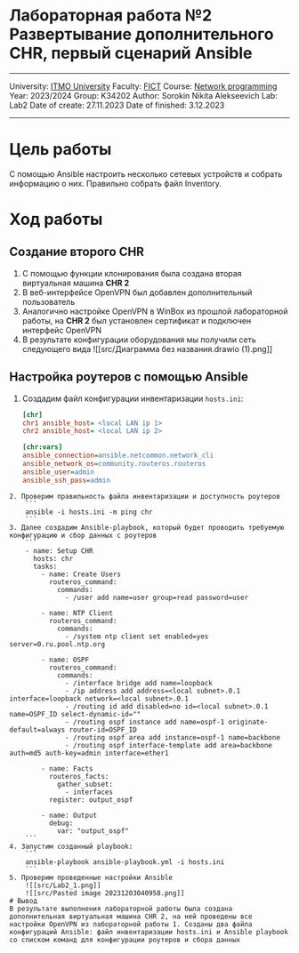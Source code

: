 # Лабораторная работа №2 Развертывание дополнительного CHR, первый сценарий Ansible
---
University: [ITMO University](https://itmo.ru/ru/)
Faculty: [FICT](https://fict.itmo.ru)
Course: [Network programming](https://github.com/itmo-ict-faculty/network-programming)
Year: 2023/2024
Group: K34202
Author: Sorokin Nikita Alekseevich
Lab: Lab2
Date of create: 27.11.2023
Date of finished: 3.12.2023

---
# Цель работы 
С помощью Ansible настроить несколько сетевых устройств и собрать информацию о них. Правильно собрать файл Inventory.

# Ход работы
## Создание второго CHR
1. С помощью функции клонирования была создана вторая виртуальная машина **CHR 2**
2. В веб-интерфейсе OpenVPN был добавлен дополнительный пользователь
3. Аналогично настройке OpenVPN в WinBox из прошлой лабораторной работы, на **CHR 2** был установлен сертификат и подключен интерфейс OpenVPN
4. В результате конфигурации оборудования мы получили сеть следующего вида
	![[src/Диаграмма без названия.drawio (1).png]]
## Настройка роутеров с помощью Ansible
1. Создадим файл конфигурации инвентаризации `hosts.ini`:
	``` ini
	[chr]
	chr1 ansible_host= <local LAN ip 1>
	chr2 ansible_host= <local LAN ip 2>
	
	[chr:vars]
	ansible_connection=ansible.netcommon.network_cli
	ansible_network_os=community.routeros.routeros
	ansible_user=admin
	ansible_ssh_pass=admin
```
2. Проверим правильность файла инвентаризации и доступность роутеров
	```
	ansible -i hosts.ini -m ping chr 
	```
3. Далее создадим Ansible-playbook, который будет проводить требуемую конфигурацию и сбор данных с роутеров
	```
	- name: Setup CHR
	  hosts: chr
	  tasks:
	    - name: Create Users
	      routeros_command:
	        commands: 
	          - /user add name=user group=read password=user
	
	    - name: NTP Client
	      routeros_command:
	        commands:
	          - /system ntp client set enabled=yes server=0.ru.pool.ntp.org
	        
	    - name: OSPF
	      routeros_command:
	        commands: 
	          - /interface bridge add name=loopback
	          - /ip address add address=<local subnet>.0.1 interface=loopback network=<local subnet>.0.1
	          - /routing id add disabled=no id=<local subnet>.0.1 name=OSPF_ID select-dynamic-id=""
	          - /routing ospf instance add name=ospf-1 originate-default=always router-id=OSPF_ID
	          - /routing ospf area add instance=ospf-1 name=backbone
	          - /routing ospf interface-template add area=backbone auth=md5 auth-key=admin interface=ether1
	
	    - name: Facts
	      routeros_facts:
	        gather_subset:
	          - interfaces
	      register: output_ospf
	
	    - name: Output
	      debug:
	        var: "output_ospf"
	```
4. Запустим созданный playbook:
	```
	ansible-playbook ansible-playbook.yml -i hosts.ini
	```
5. Проверим проведенные настройки Ansible
	![[src/Lab2_1.png]]
	![[src/Pasted image 20231203040958.png]]
# Вывод
В результате выполнения лабораторной работы была создана дополнительная виртуальная машина CHR 2, на ней проведены все настройки OpenVPN из лабораторной работы 1. Созданы два файла конфигураций Ansible: файл инвентаризации hosts.ini и Ansible playbook со списком команд для конфигурации роутеров и сбора данных